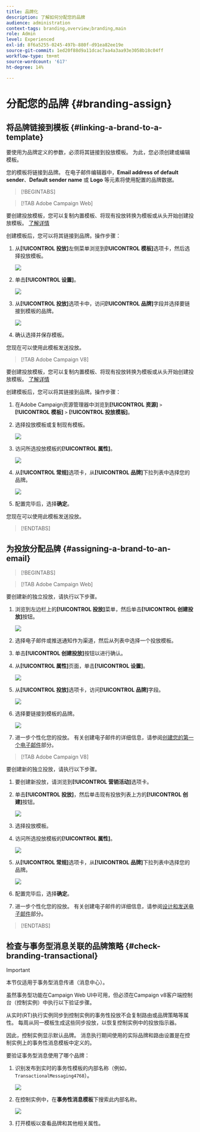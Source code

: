 ```yaml
---
title: 品牌化
description: 了解如何分配您的品牌
audience: administration
context-tags: branding,overview;branding,main
role: Admin
level: Experienced
exl-id: 8f6a5255-0245-497b-880f-d91ea82ee19e
source-git-commit: 1ed20f88d9a11dcac7aa4a3aa93e3058b18c04ff
workflow-type: tm+mt
source-wordcount: '617'
ht-degree: 14%

---
```


# 分配您的品牌 {#branding-assign}

## 将品牌链接到模板 {#linking-a-brand-to-a-template}

要使用为品牌定义的参数，必须将其链接到投放模板。 为此，您必须创建或编辑模板。

您的模板将链接到品牌。 在电子邮件编辑器中，**Email address of default sender**、**Default sender name** 或 **Logo** 等元素将使用配置的品牌数据。

>[!BEGINTABS]

>[!TAB Adobe Campaign Web]

要创建投放模板，您可以复制内置模板、将现有投放转换为模板或从头开始创建投放模板。 [了解详情](../../msg/delivery-template.md)

创建模板后，您可以将其链接到品牌。操作步骤：

1. 从&#x200B;**[!UICONTROL 投放]**&#x200B;左侧菜单浏览到&#x200B;**[!UICONTROL 模板]**&#x200B;选项卡，然后选择投放模板。

   ![](assets/branding_assign_web_1.png)

1. 单击&#x200B;**[!UICONTROL 设置]**。

   ![](assets/branding_assign_web_2.png)

1. 从&#x200B;**[!UICONTROL 投放]**&#x200B;选项卡中，访问&#x200B;**[!UICONTROL 品牌]**&#x200B;字段并选择要链接到模板的品牌。

   ![](assets/branding_assign_web_3.png)

1. 确认选择并保存模板。

您现在可以使用此模板发送投放。

>[!TAB Adobe Campaign V8]

要创建投放模板，您可以复制内置模板、将现有投放转换为模板或从头开始创建投放模板。 [了解详情](https://experienceleague.adobe.com/docs/campaign/campaign-v8/send/create-templates.html)

创建模板后，您可以将其链接到品牌。操作步骤：

1. 在Adobe Campaign资源管理器中浏览到&#x200B;**[!UICONTROL 资源]** `>` **[!UICONTROL 模板]** `>` **[!UICONTROL 投放模板]**。

1. 选择投放模板或复制现有模板。

   ![](assets/branding_assign_V8_1.png)

1. 访问所选投放模板的&#x200B;**[!UICONTROL 属性]**。

   ![](assets/branding_assign_V8_2.png)

1. 从&#x200B;**[!UICONTROL 常规]**&#x200B;选项卡，从&#x200B;**[!UICONTROL 品牌]**&#x200B;下拉列表中选择您的品牌。

   ![](assets/branding_assign_V8_3.png)

1. 配置完毕后，选择&#x200B;**确定**。

您现在可以使用此模板发送投放。

>[!ENDTABS]

## 为投放分配品牌 {#assigning-a-brand-to-an-email}

>[!BEGINTABS]

>[!TAB Adobe Campaign Web]

要创建新的独立投放，请执行以下步骤。

1. 浏览到左边栏上的&#x200B;**[!UICONTROL 投放]**&#x200B;菜单，然后单击&#x200B;**[!UICONTROL 创建投放]**&#x200B;按钮。

   ![](assets/branding_assign_web_4.png)

1. 选择电子邮件或推送通知作为渠道，然后从列表中选择一个投放模板。

1. 单击&#x200B;**[!UICONTROL 创建投放]**&#x200B;按钮以进行确认。

1. 从&#x200B;**[!UICONTROL 属性]**&#x200B;页面，单击&#x200B;**[!UICONTROL 设置]**。

   ![](assets/branding_assign_web_5.png)

1. 从&#x200B;**[!UICONTROL 投放]**&#x200B;选项卡，访问&#x200B;**[!UICONTROL 品牌]**&#x200B;字段。

   ![](assets/branding_assign_web_6.png)

1. 选择要链接到模板的品牌。

   ![](assets/branding_assign_web_7.png)

1. 进一步个性化您的投放。 有关创建电子邮件的详细信息，请参阅[创建您的第一个电子邮件](../../email/create-email.md)部分。

>[!TAB Adobe Campaign V8]

要创建新的独立投放，请执行以下步骤。

1. 要创建新投放，请浏览到&#x200B;**[!UICONTROL 营销活动]**&#x200B;选项卡。

1. 单击&#x200B;**[!UICONTROL 投放]**，然后单击现有投放列表上方的&#x200B;**[!UICONTROL 创建]**&#x200B;按钮。

   ![](assets/branding_assign_V8_4.png)

1. 选择投放模板。

1. 访问所选投放模板的&#x200B;**[!UICONTROL 属性]**。

   ![](assets/branding_assign_V8_5.png)

1. 从&#x200B;**[!UICONTROL 常规]**&#x200B;选项卡，从&#x200B;**[!UICONTROL 品牌]**&#x200B;下拉列表中选择您的品牌。

   ![](assets/branding_assign_V8_6.png)

1. 配置完毕后，选择&#x200B;**确定**。

1. 进一步个性化您的投放。 有关创建电子邮件的详细信息，请参阅[设计和发送电子邮件](../../email/create-email.md)部分。

>[!ENDTABS]

## 检查与事务型消息关联的品牌策略 {#check-branding-transactional}

>[!IMPORTANT]
>
>本节仅适用于事务型消息传递（消息中心）。
>
>虽然事务型功能在Campaign Web UI中可用，但必须在Campaign v8客户端控制台（控制实例）中执行以下验证步骤。

从实时(RT)执行实例同步到控制实例的事务性投放不会复制路由或品牌策略等属性。 每周从同一模板生成这些同步投放，以恢复控制实例中的投放指示器。

因此，控制实例显示默认品牌。 消息执行期间使用的实际品牌和路由设置是在控制实例上的事务性消息模板中定义的。

要验证事务型消息使用了哪个品牌：

1. 识别发布到实时的事务性模板的内部名称（例如，`TransactionalMessaging4768`）。

   ![](assets/branding-transactional.png)

1. 在控制实例中，在&#x200B;**事务性消息模板**&#x200B;下搜索此内部名称。

   ![](assets/branding-transactional2.png)

1. 打开模板以查看品牌和其他相关属性。
